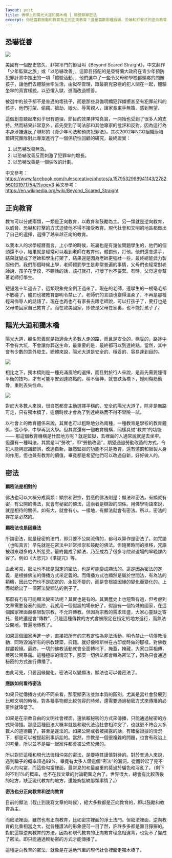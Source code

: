 ```yaml
---
layout: post
title: 佛學上的陽光大道和獨木橋 | 順便聊聊密法
excerpt: 你是喜歡鼓勵和教育為主的正面教育？還是喜歡那種威懾、恐嚇和打擊式的逆向教育？
---
```


## 恐嚇從善

![](../images/2023-09-28-15-40-40.png)

美國有一個歷史悠久、非常冷門的節目叫《Beyond Scared Straight》，中文翻作「少年監獄之旅」或「以恐嚇改善」，這節目搭配的是亞特蘭大政府在青少年預防犯罪計畫中推出的一項「體驗活動」，他們選中了一些令父母和學校都頭疼的問題孩子，讓他們去體驗坐牢生活，由獄卒管理，跟最窮兇惡極的犯人關在一起，體驗坐牢的真實樣貌，以恐懼入獄、進而改過嚮善。

被選中的孩子都不是普通的壞孩子，而是那些具備明顯犯罪傾嚮甚至有犯罪前科的孩子，他們打架、偷竊、搶劫、縱火、辱罵親人，讓家長束手無策、感到無望。

這個創意聽起來似乎很有道理，節目的效果非常真實，一開始也受到了很多人的支持。然而結果非常意外，首先受到了司法部和其他專家的批評和反對，因為這行為本身涉嫌違反了聯邦的《青少年司法和預防犯罪法》。其次2002年NGO組織康培爾研究團隊對此專案進行了一個係統性回顧的研究，最終證實：

1. 以恐嚇改善無效。
2. 以恐嚇改善反而刺激了犯罪率的增長。
3. 以恐嚇改善是一個失敗的計劃。

中文參考：https://www.facebook.com/rulescreative/photos/a.1579532998941143/2782560101971754/?type=3
英文參考：https://en.wikipedia.org/wiki/Beyond_Scared_Straight

## 正向教育

教育可以分成兩類，一類是正向教育，以教育和鼓勵為主。另一類就是逆向教育，以威脅、恐嚇和打擊的方式迫使他不得不接受教育。現代社會和文明的地區都做出了自己的選擇，選擇了越來越正向的教育。

以我本人的求學經曆而言，上小學的時候，班裏也是有幾位問題學生的，他們的個頭還不小，結果就是經常可以看到老師在教育他，體罰他，打他。他們還會還手，結果就變成了老師和學生打架了，結果還是因為老師更強壯一些，最終總能武力製服他們。我們那個時候上學，老師體罰學生是非常普遍的事情，父母們也經常對老師說，孩子在學校，不聽話的話，該打就打，打壞了也不要緊。有時，父母還會幫著老師打學生。

短短幾十年過去了，這類現象完全倒正過來了。現在的老師，連學生的一根毫毛都不敢碰了，體罰也被教育部明令禁止了。老師們的言語也變得溫柔了，不再是那種輕易侮辱人的話語了。現在也再也冇有家長去跟老師說，可以打孩子了，要打也是父母帶回家自己教育了。而在歐美國家，即使是父母在家裏，也不能打孩子了。

## 陽光大道和獨木橋

陽光大道，顧名思義就是指適合大多數人走的路，而且是安全的，穩妥的，路途中不會有大坑，不會讓你葬送生命，最重要的是，最終都可以到達終點。當然，其中會有少數的意外發生。總體來說，陽光大道是安全的、穩妥的、容易達到目的。

![](../images/2023-09-28-15-55-47.png)

相比之下，獨木橋則是一種充滿風險的選擇，而且對於行人來說，是首先需要懂得平衡的技巧，才有可能平安到達終點的。稍不留神，就會跌落橋下，輕則傷筋動骨，重則丟失性命。

![](../images/2023-09-28-15-56-03.png)

對於大多數人來說，很自然都會主動選擇平穩的、安全的陽光大道了。除非是無路可走，只有獨木橋了，這個時候才會為了到達終點而不得不冒險一試。

以社會上的教育體係來說，其實也可以粗略地分為兩種，一種教育是學校的教育體係，從小學，中學再到大學。但其實還有一個教育機構，同樣具備“教育”的功能 —— 那這個教育機構是什麼地方呢？就是監獄，去裡面的人通常說就是去坐牢。但還有一種叫法，其實是叫“勞改”，即“勞動改造”，期望通過勞動改造的方式，令犯人能夠認識錯誤，改過自新。雖然監獄的功能不只是教育，還有懲罰和限製人身的作用，但也兼有教育的價值，畢竟都是希望他們可以改過自新，好好做人的。

## 密法

**顯密法是相對的**

佛法也可以大概分成兩類：顯宗和密宗，對應的佛法則是：顯法和密法。有顯就有密，有公開的佛法，就會有秘密的佛法，這兩者是辯證的關係。用佛學術語來說，就是相待的關係。如有大，就會有小。一樣地，有顯法就會有密法。所以，密法的存在是必然的。

**顯密法也是因緣法**

所謂密法，就是秘密的法門，即只要不公開流傳的，都可以算作是密法了。如咒語（也叫真言）早先就是在密法中非常推崇和鼓勵的佛法。但隨著時間的推移，咒語被越來越多的人所接受，最終變成了顯法，乃至成為了很多寺院和道場的早晚課內容了。例如《大悲咒》《準提咒》等。

由此可見，密法也不總是固定的密法，也是可能變成顯法的。這是因為密法的定義，是根據佛法的傳播方式來定義的。而傳播方式也顯然是屬於世間法，有為法的範疇，因此它們也不是固定的、永恆不變的，而是會根據因緣的變化而變化的。上面就給出了一個密法變顯法的例子了。

那麼有冇有可能顯法變密法呢？其實也是有的。其實歷史上也短暫有過，但考慮到文章需要發表的風險，我就用一個假設的場景好了。假設有一個特殊的國家，在這個國家裡面嚴格限製宗教，不允許傳教。但因為宗教的需求旺盛，大家心靈缺乏寄托，最終還是會“傳教”，只是這種傳教的方式會被限定在指定的地方進行，而無法公開地，普遍地傳教了。

如果這個國家再進一步，直接把所有的宗教定性為非法活動，明令禁止一切傳教活動，同時毀滅所有的宗教建築，典籍。就好像穆斯林在古印度時做的那樣，對佛教趕盡殺絕。最終，一切的佛教活動就會全面轉地下，掩蓋，掩藏，大家口耳相傳，嚴密公開暴露。這種極端的情況下，那麼一切佛法都會轉為密法了，因為只會通過秘密的方式進行傳播了。

由此可見，只要因緣變化，密法可以變顯法，顯法也可以變密法了。

**應該如何看待密法**

如果只從傳播方式的不同來看，那麼顯密法並無本質的區別。尤其是當社會發展到比較文明的時候，對各種事物都比較包容的時候，還需要通過秘密方式來傳播的必要性就降低了。

如果是在宗教自由的文明社會裡面，還依賴秘密的方式來傳播，只能通過秘密的方式來傳播。那麼這種密法大概率就是和現代法治社會相沖突了，也就更不符合大多數人的道德觀了。甚至是違法的。如果公開或者被揭露的話，有確鑿證據的情況下，都是可以被提起刑事訴訟的。當然，宗教是一個很複雜的問題，也會有政治上的考量，所以並不是每一起案件都會被公佈於衆的。

所以對於這種和現代法律相沖突的密法，是要極其謹慎對待的。對於普通人來說，遇到騙子的概率超過99%。畢竟有太多人鑽這個“密法”的漏洞，從而幹起了見不得人的勾當，而這些勾當裡面，最常見的和最嚴重的莫過於騙色和淫亂了。（剩下的不到1%的概率，也不在我文章的討論範圍之內了。世界很大，總會有比較落後的地方，缺乏現代教育的地方，還能夠接納那類事情了。）

**密法也分正向教育和逆向教育**

目前的顯法（截止到我寫文章的時候），絕大多數都是正向教育的，即以鼓勵和教育為主。

而密法裡面，雖然也有正向教育，比如密宗裡面的淨土法門。但密法裡面，逆向教育的比重相當之大，從各種護法的形象便可一目了然，許許多多都是面目猙獰的。對於這類逆向教育的方法，因為和現代教育的正向教育理念相違背，也免不了變成了密法。即只能通過較秘密的方式才能傳播了。

這種逆向教育的密法，就像是在遍地汽車的現代社會裡面走獨木橋了。
